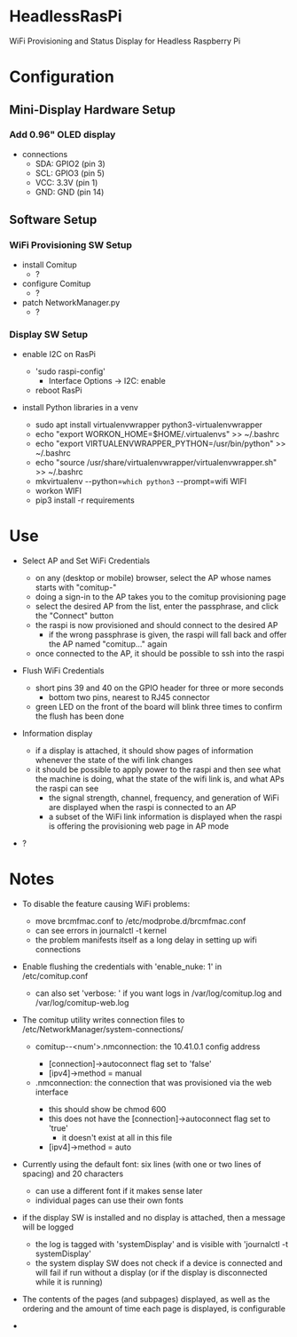 # HeadlessRasPi
WiFi Provisioning and Status Display for Headless Raspberry Pi

# Configuration

## Mini-Display Hardware Setup

### Add 0.96" OLED display

* connections
  - SDA: GPIO2 (pin 3)
  - SCL: GPIO3 (pin 5)
  - VCC: 3.3V  (pin 1)
  - GND: GND   (pin 14)

## Software Setup

### WiFi Provisioning SW Setup

* install Comitup
  - ?
* configure Comitup
  - ?
* patch NetworkManager.py
  - ?

### Display SW Setup

* enable I2C on RasPi
  - 'sudo raspi-config'
    * Interface Options -> I2C: enable
  - reboot RasPi

* install Python libraries in a venv
  - sudo apt install virtualenvwrapper python3-virtualenvwrapper
  - echo "export WORKON_HOME=$HOME/.virtualenvs" >> ~/.bashrc
  - echo "export VIRTUALENVWRAPPER_PYTHON=/usr/bin/python" >> ~/.bashrc
  - echo "source /usr/share/virtualenvwrapper/virtualenvwrapper.sh" >> ~/.bashrc
  - mkvirtualenv --python=`which python3` --prompt=wifi WIFI
  - workon WIFI
  - pip3 install -r requirements

# Use

* Select AP and Set WiFi Credentials
  - on any (desktop or mobile) browser, select the AP whose names starts with "comitup-"
  - doing a sign-in to the AP takes you to the comitup provisioning page
  - select the desired AP from the list, enter the passphrase, and click the "Connect" button
  - the raspi is now provisioned and should connect to the desired AP
    * if the wrong passphrase is given, the raspi will fall back and offer the AP named "comitup..." again
  - once connected to the AP, it should be possible to ssh into the raspi

* Flush WiFi Credentials
  - short pins 39 and 40 on the GPIO header for three or more seconds
    * bottom two pins, nearest to RJ45 connector
  - green LED on the front of the board will blink three times to confirm the flush has been done

* Information display 
  - if a display is attached, it should show pages of information whenever the state of the wifi link changes
  - it should be possible to apply power to the raspi and then see what the machine is doing, what the state of the wifi link is, and what APs the raspi can see
    * the signal strength, channel, frequency, and generation of WiFi are displayed when the raspi is connected to an AP
    * a subset of the WiFi link information is displayed when the raspi is offering the provisioning web page in AP mode

* ?

# Notes

* To disable the feature causing WiFi problems:
  - move brcmfmac.conf to /etc/modprobe.d/brcmfmac.conf
  - can see errors in journalctl -t kernel
  - the problem manifests itself as a long delay in setting up wifi connections

* Enable flushing the credentials with 'enable_nuke: 1' in /etc/comitup.conf
  - can also set 'verbose: <n>' if you want logs in /var/log/comitup.log and /var/log/comitup-web.log

* The comitup utility writes connection files to /etc/NetworkManager/system-connections/
  - comitup-<num>-<num'>.nmconnection: the 10.41.0.1 config address
    * [connection]->autoconnect flag set to 'false'
    * [ipv4]->method = manual
  - <SSID>.nmconnection: the connection that was provisioned via the web interface
    * this should show be chmod 600
    * this does not have the [connection]->autoconnect flag set to 'true'
      - it doesn't exist at all in this file
    * [ipv4]->method = auto

* Currently using the default font: six lines (with one or two lines of spacing) and 20 characters
  - can use a different font if it makes sense later
  - individual pages can use their own fonts

* if the display SW is installed and no display is attached, then a message will be logged
  - the log is tagged with 'systemDisplay' and is visible with 'journalctl -t systemDisplay'
  - the system display SW does not check if a device is connected and will fail if run without a display (or if the display is disconnected while it is running)

* The contents of the pages (and subpages) displayed, as well as the ordering and the amount of time each page is displayed, is configurable

* 
